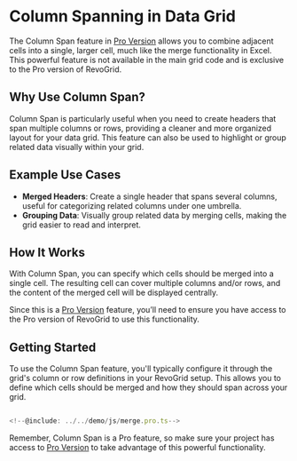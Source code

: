 # Column Spanning in Data Grid

The Column Span feature in [Pro Version](../../pro) allows you to combine adjacent cells into a single, larger cell, much like the merge functionality in Excel. This powerful feature is not available in the main grid code and is exclusive to the Pro version of RevoGrid.

## Why Use Column Span?

Column Span is particularly useful when you need to create headers that span multiple columns or rows, providing a cleaner and more organized layout for your data grid. This feature can also be used to highlight or group related data visually within your grid.

## Example Use Cases

-   **Merged Headers**: Create a single header that spans several columns, useful for categorizing related columns under one umbrella.
-   **Grouping Data**: Visually group related data by merging cells, making the grid easier to read and interpret.

## How It Works

With Column Span, you can specify which cells should be merged into a single cell. The resulting cell can cover multiple columns and/or rows, and the content of the merged cell will be displayed centrally.

Since this is a [Pro Version](../../pro) feature, you’ll need to ensure you have access to the Pro version of RevoGrid to use this functionality.

## Getting Started

To use the Column Span feature, you'll typically configure it through the grid's column or row definitions in your RevoGrid setup. This allows you to define which cells should be merged and how they should span across your grid.

```typescript

<!--@include: ../../demo/js/merge.pro.ts-->

```

Remember, Column Span is a Pro feature, so make sure your project has access to [Pro Version](../../pro) to take advantage of this powerful functionality.
